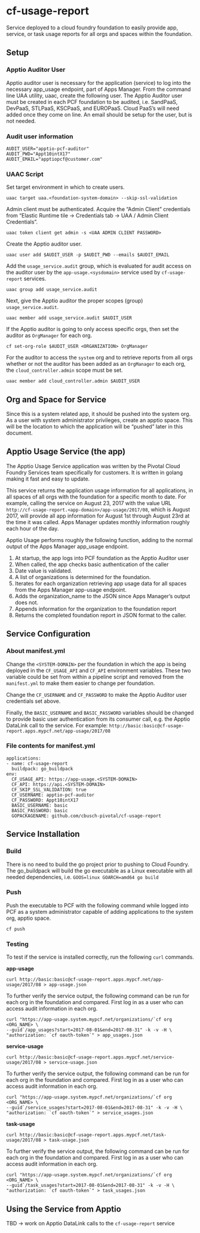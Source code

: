 # cf-usage-report
Service deployed to a cloud foundry foundation to easily provide app, service, or task usage reports for all orgs and spaces within the foundation.

##  Setup
### Apptio Auditor User
Apptio auditor user is necessary for the application (service) to log into the necessary app_usage endpoint, part of Apps Manager. From the command line UAA utility, uaac, create the following user. The Apptio Auditor user must be created in each PCF foundation to be audited, i.e. SandPaaS, DevPaaS, STLPaaS, KSCPaaS, and EUROPaaS. Cloud PaaS’s will need added once they come on line. An email should be setup for the user, but is not needed.

### Audit user information
```
AUDIT_USER="apptio-pcf-auditor"
AUDIT_PWD="Appt10intX17"
AUDIT_EMAIL="apptiopcf@customer.com"
```
### UAAC Script
Set target environment in which to create users.
```
uaac target uaa.<foundation-system-domain> --skip-ssl-validation
```

Admin client must be authenticated. Acquire the “Admin Client” credentials from “Elastic Runtime tile -> Credentials tab -> UAA / Admin Client Credentials”.
```
uaac token client get admin -s <UAA ADMIN CLIENT PASSWORD>
```

Create the Apptio auditor user.
```
uaac user add $AUDIT_USER -p $AUDIT_PWD --emails $AUDIT_EMAIL
```

Add the `usage_service.audit` group, which is evaluated for audit access on the auditor user by the `app-usage.<sysdomain>` service used by `cf-usage-report` services.
```
uaac group add usage_service.audit
```

Next, give the Apptio auditor the proper scopes (group) `usage_service.audit`.
```
uaac member add usage_service.audit $AUDIT_USER
```

If the Apptio auditor is going to only access specific orgs, then set the auditor as `OrgManager` for each org.
```
cf set-org-role $AUDIT_USER <ORGANIZATION> OrgManager
```

For the auditor to access the `system` org and to retrieve reports from all orgs whether or not the auditor has been added as an `OrgManager` to each org, the `cloud_controller.admin` scope must be set.
```
uaac member add cloud_controller.admin $AUDIT_USER
```

## Org and Space for Service
Since this is a system related app, it should be pushed into the system org. As a user with system administrator privileges, create an apptio space. This will be the location to which the application will be “pushed” later in this document.

## Apptio Usage Service (the app)
The Apptio Usage Service application was written by the Pivotal Cloud Foundry Services team specifically for customers. It is written in golang making it fast and easy to update.

This service returns the application usage information for all applications, in all spaces of all orgs with the foundation for a specific month to date. For example, calling the service on August 23, 2017 with the value URL `http://cf-usage-report.<app-domain>/app-usage/2017/08`, which is August 2017, will provide all app information for August 1st through August 23rd at the time it was called. Apps Manager updates monthly information roughly each hour of the day.

Apptio Usage performs roughly the following function, adding to the normal output of the Apps Manager app_usage endpoint.

1. At startup, the app logs into PCF foundation as the Apptio Auditor user
2. When called, the app checks basic authentication of the caller
3. Date value is validated.
4. A list of organizations is determined for the foundation.
5. Iterates for each organization retrieving app usage data for all spaces from the Apps Manager app-usage endpoint.
6. Adds the organization_name to the JSON since Apps Manager’s output does not.
7. Appends information for the organization to the foundation report
8. Returns the completed foundation report in JSON format to the caller.

## Service Configuration

### About manifest.yml
Change the `<SYSTEM-DOMAIN>` per the foundation in which the app is being deployed in the `CF_USAGE_API` and `CF_API` environment variables. These two variable could be set from within a pipeline script and removed from the `manifest.yml` to make them easier to change per foundation.

Change the `CF_USERNAME` and `CF_PASSWORD` to make the Apptio Auditor user credentials set above.

Finally, the `BASIC_USERNAME` and `BASIC_PASSWORD` variables should be changed to provide basic user authentication from its consumer call, e.g. the Apptio DataLink call to the service. For example: `http://basic:basic@cf-usage-report.apps.mypcf.net/app-usage/2017/08`

### File contents for manifest.yml
```
applications:
- name: cf-usage-report
  buildpack: go_buildpack
env:
  CF_USAGE_API: https://app-usage.<SYSTEM-DOMAIN>
  CF_API: https://api.<SYSTEM-DOMAIN>
  CF_SKIP_SSL_VALIDATION: true
  CF_USERNAME: apptio-pcf-auditor
  CF_PASSWORD: Appt10intX17
  BASIC_USERNAME: basic
  BASIC_PASSWORD: basic
  GOPACKAGENAME: github.com/cbusch-pivotal/cf-usage-report
```

## Service Installation
### Build
There is no need to build the go project prior to pushing to Cloud Foundry. The go_buildpack will build the go executable as a Linux executable with all needed dependencies, i.e. `GOOS=linux GOARCH=amd64 go build`

### Push
Push the executable to PCF with the following command while logged into PCF as a system administrator capable of adding applications to the system org, apptio space.

`cf push`

### Testing
To test if the service is installed correctly, run the following `curl` commands.

__app-usage__
```
curl http://basic:basic@cf-usage-report.apps.mypcf.net/app-usage/2017/08 > app-usage.json
```

To further verify the service output, the following command can be run for each org in the foundation and compared. First log in as a user who can access audit information in each org.
```
curl "https://app-usage.system.mypcf.net/organizations/`cf org <ORG_NAME> \
--guid`/app_usages?start=2017-08-01&end=2017-08-31" -k -v -H \
"authorization: `cf oauth-token`" > app_usages.json
```

__service-usage__
```
curl http://basic:basic@cf-usage-report.apps.mypcf.net/service-usage/2017/08 > service-usage.json
```

To further verify the service output, the following command can be run for each org in the foundation and compared. First log in as a user who can access audit information in each org.
```
curl "https://app-usage.system.mypcf.net/organizations/`cf org <ORG_NAME> \
--guid`/service_usages?start=2017-08-01&end=2017-08-31" -k -v -H \
"authorization: `cf oauth-token`" > service_usages.json
```

__task-usage__
```
curl http://basic:basic@cf-usage-report.apps.mypcf.net/task-usage/2017/08 > task-usage.json
```

To further verify the service output, the following command can be run for each org in the foundation and compared. First log in as a user who can access audit information in each org.
```
curl "https://app-usage.system.mypcf.net/organizations/`cf org <ORG_NAME> \
--guid`/task_usages?start=2017-08-01&end=2017-08-31" -k -v -H \
"authorization: `cf oauth-token`" > task_usages.json
```

## Using the Service from Apptio
TBD -> work on Apptio DataLink calls to the `cf-usage-report` service
